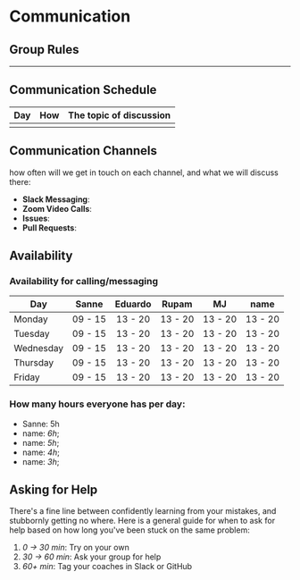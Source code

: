 # Communication

## Group Rules

<!-- any general rules you'd like to set for your group? -->

---

## Communication Schedule

| Day | How | The topic of discussion |
| --- | :-: | ----------------------- |
|     |     |                         |

## Communication Channels

how often will we get in touch on each channel, and what we will discuss there:

- **Slack Messaging**:
- **Zoom Video Calls**:
- **Issues**:
- **Pull Requests**:

## Availability

### Availability for calling/messaging

| Day       |  Sanne  | Eduardo |  Rupam  |   MJ    |  name   |
| --------- | :-----: | :-----: | :-----: | :-----: | :-----: |
| Monday    | 09 - 15 | 13 - 20 | 13 - 20 | 13 - 20 | 13 - 20 |
| Tuesday   | 09 - 15 | 13 - 20 | 13 - 20 | 13 - 20 | 13 - 20 |
| Wednesday | 09 - 15 | 13 - 20 | 13 - 20 | 13 - 20 | 13 - 20 |
| Thursday  | 09 - 15 | 13 - 20 | 13 - 20 | 13 - 20 | 13 - 20 |
| Friday    | 09 - 15 | 13 - 20 | 13 - 20 | 13 - 20 | 13 - 20 |

### How many hours everyone has per day:

- Sanne: 5h
- name: _6h_;
- name: _5h_;
- name: _4h_;
- name: _3h_;

## Asking for Help

There's a fine line between confidently learning from your mistakes, and stubbornly getting no where. Here is a general guide for when to ask for help based on how long you've been stuck on the same problem:

1. _0 -> 30 min_: Try on your own
2. _30 -> 60 min_: Ask your group for help
3. _60+ min_: Tag your coaches in Slack or GitHub
